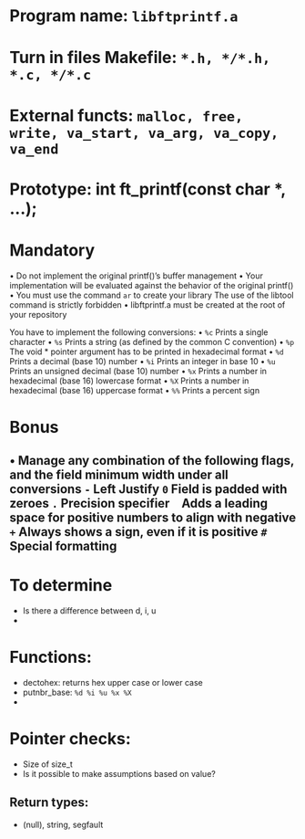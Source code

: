 # Program name: `libftprintf.a`

# Turn in files Makefile: `*.h, */*.h, *.c, */*.c`
# External functs: `malloc, free, write, va_start, va_arg, va_copy, va_end`
# Prototype: int	ft_printf(const char *, ...);
# Mandatory
• Do not implement the original printf()’s buffer management
• Your implementation will be evaluated against the behavior of the original printf()
• You must use the command `ar` to create your library
The use of the libtool command is strictly forbidden
• libftprintf.a must be created at the root of your repository

You have to implement the following conversions:
• `%c` Prints a single character
• `%s` Prints a string (as defined by the common C convention)
• `%p` The void * pointer argument has to be printed in hexadecimal format
• `%d` Prints a decimal (base 10) number
• `%i` Prints an integer in base 10
• `%u` Prints an unsigned decimal (base 10) number
• `%x` Prints a number in hexadecimal (base 16) lowercase format
• `%X` Prints a number in hexadecimal (base 16) uppercase format
• `%%` Prints a percent sign

# Bonus
• Manage any combination of the following flags, and the field minimum width under all conversions
`-` Left Justify
`0` Field is padded with zeroes
`.` Precision specifier
` ` Adds a leading space for positive numbers to align with negative
`+` Always shows a sign, even if it is positive
`#` Special formatting
-----

# To determine
- Is there a difference between d, i, u
- 

# Functions:
- dectohex: returns hex upper case or lower case 
- putnbr_base: `%d %i %u %x %X`
- 

# Pointer checks:
- Size of size_t
- Is it possible to make assumptions based on value?
## Return types:
- (null), string, segfault

